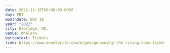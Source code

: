 ```yaml
---
date: 2022-11-18T00:00:00.000Z
day: FRI
monthdate: NOV 18
year: "2022"
city: Uxbridge, UK.
venue: Whelans.
buttontext: Tickets
link: https://www.eventbrite.com/e/george-murphy-the-rising-sons-tickets-408211821547?aff=eand
---
```

